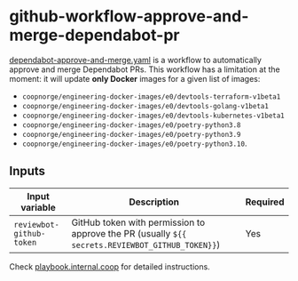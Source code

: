 # github-workflow-approve-and-merge-dependabot-pr

[dependabot-approve-and-merge.yaml] is a workflow to automatically approve and
merge Dependabot PRs. This workflow has a limitation at the moment: it will
update **only Docker** images for a given list of images:

- `coopnorge/engineering-docker-images/e0/devtools-terraform-v1beta1`
- `coopnorge/engineering-docker-images/e0/devtools-golang-v1beta1`
- `coopnorge/engineering-docker-images/e0/devtools-kubernetes-v1beta1`
- `coopnorge/engineering-docker-images/e0/poetry-python3.8`
- `coopnorge/engineering-docker-images/e0/poetry-python3.9`
- `coopnorge/engineering-docker-images/e0/poetry-python3.10`.

## Inputs

| Input variable           | Description                                                                                     | Required |
|--------------------------|-------------------------------------------------------------------------------------------------|----------|
| `reviewbot-github-token` | GitHub token with permission to approve the PR (usually `${{ secrets.REVIEWBOT_GITHUB_TOKEN}}`) | Yes      |

Check [playbook.internal.coop] for detailed instructions.

[dependabot-approve-and-merge.yaml]: .github/workflows/approve-and-merge-dependabot-pr.yaml

[playbook.internal.coop]: https://playbook.internal.coop
